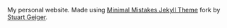 My personal website. Made using [Minimal Mistakes Jekyll Theme](https://mmistakes.github.io/minimal-mistakes/) fork by [Stuart Geiger](https://github.com/staeiou). 